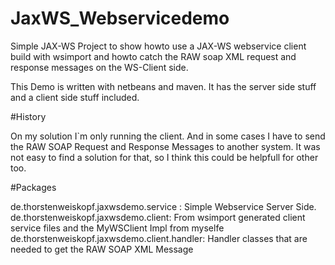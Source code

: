 # JaxWS_Webservicedemo

Simple JAX-WS Project to show howto use a JAX-WS webservice client build with wsimport and howto catch the RAW 
soap XML request and response messages on the WS-Client side.

This Demo is written with netbeans and maven.
It has the server side stuff and a client side stuff included.


#History

On my solution I`m only running the client. And in some cases I have to send the RAW SOAP Request and Response Messages to another system. It was not easy to find a solution for that, so I think this could be helpfull for other too.

#Packages

de.thorstenweiskopf.jaxwsdemo.service : Simple Webservice Server Side. 
de.thorstenweiskopf.jaxwsdemo.client: From wsimport generated client service files and the MyWSClient Impl from myselfe
de.thorstenweiskopf.jaxwsdemo.client.handler: Handler classes that are needed to get the RAW SOAP XML Message
